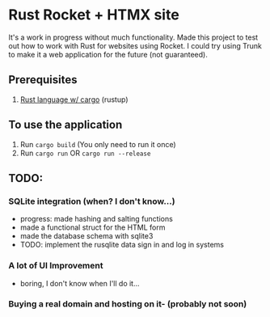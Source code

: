 # Rust Rocket + HTMX site
It's a work in progress without much functionality.
Made this project to test out how to work with Rust for websites using Rocket.
I could try using Trunk to make it a web application for the future (not guaranteed).

## Prerequisites
1. [Rust language w/ cargo](https://rustup.rs/) (rustup)

## To use the application
1. Run `cargo build` (You only need to run it once)
2. Run `cargo run` OR `cargo run --release`

## TODO:
### SQLite integration (when? I don't know...)
- progress: made hashing and salting functions
- made a functional struct for the HTML form
- made the database schema with sqlite3
- TODO: implement the rusqlite data sign in and log in systems

### A lot of UI Improvement
- boring, I don't know when I'll do it...

### Buying a real domain and hosting on it- (probably not soon)
